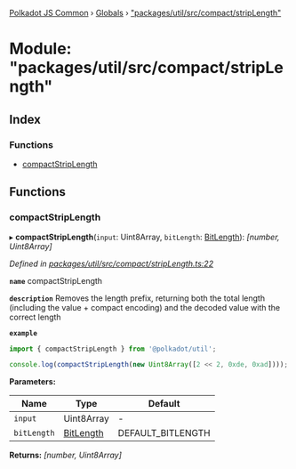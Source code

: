 [Polkadot JS Common](../README.md) › [Globals](../globals.md) › ["packages/util/src/compact/stripLength"](_packages_util_src_compact_striplength_.md)

# Module: "packages/util/src/compact/stripLength"

## Index

### Functions

* [compactStripLength](_packages_util_src_compact_striplength_.md#compactstriplength)

## Functions

###  compactStripLength

▸ **compactStripLength**(`input`: Uint8Array, `bitLength`: [BitLength](_packages_util_src_compact_types_.md#bitlength)): *[number, Uint8Array]*

*Defined in [packages/util/src/compact/stripLength.ts:22](https://github.com/polkadot-js/common/blob/1c6b4bfc/packages/util/src/compact/stripLength.ts#L22)*

**`name`** compactStripLength

**`description`** Removes the length prefix, returning both the total length (including the value + compact encoding) and the decoded value with the correct length

**`example`** 
<BR>

```javascript
import { compactStripLength } from '@polkadot/util';

console.log(compactStripLength(new Uint8Array([2 << 2, 0xde, 0xad]))); // [2, Uint8Array[0xde, 0xad]]
```

**Parameters:**

Name | Type | Default |
------ | ------ | ------ |
`input` | Uint8Array | - |
`bitLength` | [BitLength](_packages_util_src_compact_types_.md#bitlength) | DEFAULT_BITLENGTH |

**Returns:** *[number, Uint8Array]*
